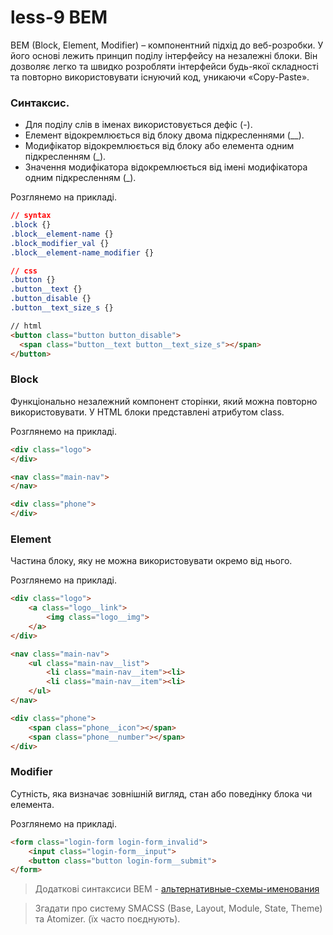# less-9 BEM

BEM (Block, Element, Modifier) – компонентний підхід до веб-розробки.
У його основі лежить принцип поділу інтерфейсу на незалежні блоки. Він дозволяє легко та швидко розробляти інтерфейси будь-якої складності та повторно використовувати існуючий код, уникаючи «Copy-Paste».

### Синтаксис.

- Для поділу слів в іменах використовується дефіс (-).
- Елемент відокремлюється від блоку двома підкресленнями (\_\_).
- Модифікатор відокремлюється від блоку або елемента одним підкресленням (\_).
- Значення модифікатора відокремлюється від імені модифікатора одним підкресленням (\_).

Розглянемо на прикладі.

```CSS
// syntax
.block {}
.block__element-name {}
.block_modifier_val {}
.block__element-name_modifier {}

// css
.button {}
.button__text {}
.button_disable {}
.button__text_size_s {}
```

```HTML
// html
<button class="button button_disable">
  <span class="button__text button__text_size_s"></span>
</button>
```

### Block

Функціонально незалежний компонент сторінки, який можна повторно використовувати. У HTML блоки представлені атрибутом class.

Розглянемо на прикладі.

```HTML
<div class="logo">
</div>

<nav class="main-nav">
</nav>

<div class="phone">
</div>
```

### Element

Частина блоку, яку не можна використовувати окремо від нього.

Розглянемо на прикладі.

```HTML
<div class="logo">
    <a class="logo__link">
        <img class="logo__img">
    </a>
</div>

<nav class="main-nav">
    <ul class="main-nav__list">
        <li class="main-nav__item"><li>
        <li class="main-nav__item"><li>
    </ul>
</nav>

<div class="phone">
    <span class="phone__icon"></span>
    <span class="phone__number"></span>
</div>
```

### Modifier

Сутність, яка визначає зовнішній вигляд, стан або поведінку блока чи елемента.

Розглянемо на прикладі.

```HTML
<form class="login-form login-form_invalid">
    <input class="login-form__input">
    <button class="button login-form__submit">
</form>
```

> Додаткові синтаксиси BEM - [альтернативные-схемы-именования](https://ru.bem.info/methodology/naming-convention/#%D0%B0%D0%BB%D1%8C%D1%82%D0%B5%D1%80%D0%BD%D0%B0%D1%82%D0%B8%D0%B2%D0%BD%D1%8B%D0%B5-%D1%81%D1%85%D0%B5%D0%BC%D1%8B-%D0%B8%D0%BC%D0%B5%D0%BD%D0%BE%D0%B2%D0%B0%D0%BD%D0%B8%D1%8F)

> Згадати про систему SMACSS (Base, Layout, Module, State, Theme) та Atomizer. (їх часто поєднують).
